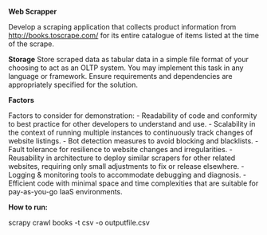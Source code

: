 **Web Scrapper**

Develop a scraping application that collects product information from http://books.toscrape.com/ for its entire
catalogue of items listed at the time of the scrape.

**Storage**
Store scraped data as tabular data in a simple file format of your choosing to act as an OLTP system.
You may implement this task in any language or framework. Ensure requirements and dependencies are
appropriately specified for the solution.

**Factors**

Factors to consider for demonstration:
      - Readability of code and conformity to best practice for other developers to understand and use.
      - Scalability in the context of running multiple instances to continuously track changes of website listings.
      - Bot detection measures to avoid blocking and blacklists.
      - Fault tolerance for resilience to website changes and irregularities.
      - Reusability in architecture to deploy similar scrapers for other related websites, requiring only small adjustments to fix or release elsewhere.
      - Logging & monitoring tools to accommodate debugging and diagnosis.
      - Efficient code with minimal space and time complexities that are suitable for pay-as-you-go IaaS
        environments.

**How to run:**

scrapy crawl books -t csv -o outputfile.csv
